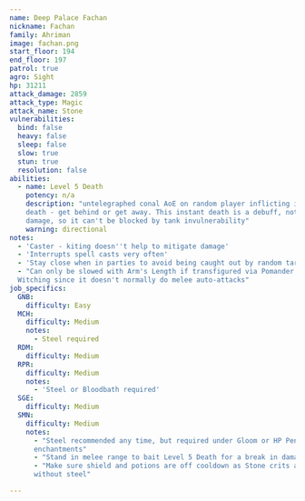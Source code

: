 ```yaml
---
name: Deep Palace Fachan
nickname: Fachan
family: Ahriman
image: fachan.png
start_floor: 194
end_floor: 197
patrol: true
agro: Sight
hp: 31211
attack_damage: 2859
attack_type: Magic
attack_name: Stone
vulnerabilities:
  bind: false
  heavy: false
  sleep: false
  slow: true
  stun: true
  resolution: false
abilities:
  - name: Level 5 Death
    potency: n/a
    description: "untelegraphed conal AoE on random player inflicting instant
    death - get behind or get away. This instant death is a debuff, not
    damage, so it can't be blocked by tank invulnerability"
    warning: directional
notes:
  - 'Caster - kiting doesn''t help to mitigate damage'
  - 'Interrupts spell casts very often'
  - 'Stay close when in parties to avoid being caught out by random targeting'
  - "Can only be slowed with Arm's Length if transfigured via Pomander of
  Witching since it doesn't normally do melee auto-attacks"
job_specifics:
  GNB:
    difficulty: Easy
  MCH:
    difficulty: Medium
    notes:
      - Steel required
  RDM:
    difficulty: Medium
  RPR:
    difficulty: Medium
    notes:
      - 'Steel or Bloodbath required'
  SGE:
    difficulty: Medium
  SMN:
    difficulty: Medium
    notes:
      - "Steel recommended any time, but required under Gloom or HP Penalty
      enchantments"
      - "Stand in melee range to bait Level 5 Death for a break in damage"
      - "Make sure shield and potions are off cooldown as Stone crits are scary
      without steel"

---
```

